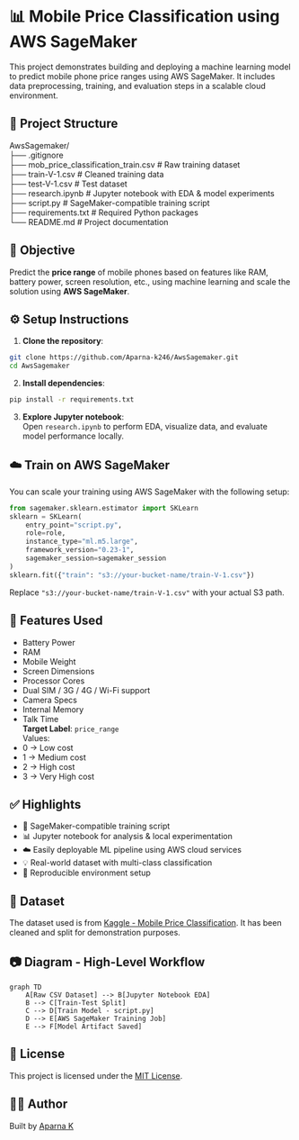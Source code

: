 # 📊 Mobile Price Classification using AWS SageMaker  
This project demonstrates building and deploying a machine learning model to predict mobile phone price ranges using AWS SageMaker. It includes data preprocessing, training, and evaluation steps in a scalable cloud environment.  
## 📁 Project Structure  
AwsSagemaker/  
├── .gitignore  
├── mob_price_classification_train.csv     # Raw training dataset  
├── train-V-1.csv                          # Cleaned training data  
├── test-V-1.csv                           # Test dataset  
├── research.ipynb                         # Jupyter notebook with EDA & model experiments  
├── script.py                              # SageMaker-compatible training script  
├── requirements.txt                       # Required Python packages  
└── README.md                              # Project documentation  
## 🎯 Objective  
Predict the **price range** of mobile phones based on features like RAM, battery power, screen resolution, etc., using machine learning and scale the solution using **AWS SageMaker**.  
## ⚙️ Setup Instructions  
1. **Clone the repository**:  
```bash  
git clone https://github.com/Aparna-k246/AwsSagemaker.git  
cd AwsSagemaker  
```  
2. **Install dependencies**:  
```bash  
pip install -r requirements.txt  
```  
3. **Explore Jupyter notebook**:  
Open `research.ipynb` to perform EDA, visualize data, and evaluate model performance locally.  
## ☁️ Train on AWS SageMaker  
You can scale your training using AWS SageMaker with the following setup:  
```python  
from sagemaker.sklearn.estimator import SKLearn  
sklearn = SKLearn(  
    entry_point="script.py",  
    role=role,  
    instance_type="ml.m5.large",  
    framework_version="0.23-1",  
    sagemaker_session=sagemaker_session  
)  
sklearn.fit({"train": "s3://your-bucket-name/train-V-1.csv"})  
```  
Replace `"s3://your-bucket-name/train-V-1.csv"` with your actual S3 path.  
## 🧠 Features Used  
- Battery Power  
- RAM  
- Mobile Weight  
- Screen Dimensions  
- Processor Cores  
- Dual SIM / 3G / 4G / Wi-Fi support  
- Camera Specs  
- Internal Memory  
- Talk Time  
**Target Label**: `price_range`  
Values:  
- 0 → Low cost  
- 1 → Medium cost  
- 2 → High cost  
- 3 → Very High cost  
## ✅ Highlights  
- 🧪 SageMaker-compatible training script  
- 📊 Jupyter notebook for analysis & local experimentation  
- ☁️ Easily deployable ML pipeline using AWS cloud services  
- 💡 Real-world dataset with multi-class classification  
- 🔁 Reproducible environment setup  
## 📌 Dataset  
The dataset used is from [Kaggle - Mobile Price Classification](https://www.kaggle.com/datasets/iabhishekofficial/mobile-price-classification). It has been cleaned and split for demonstration purposes.  
## 📷 Diagram - High-Level Workflow  
```mermaid  
graph TD  
    A[Raw CSV Dataset] --> B[Jupyter Notebook EDA]  
    B --> C[Train-Test Split]  
    C --> D[Train Model - script.py]  
    D --> E[AWS SageMaker Training Job]  
    E --> F[Model Artifact Saved]  
```  
## 📝 License  
This project is licensed under the [MIT License](LICENSE).  
## 🙋‍♀️ Author  
Built by [Aparna K](https://github.com/Aparna-k246)  

